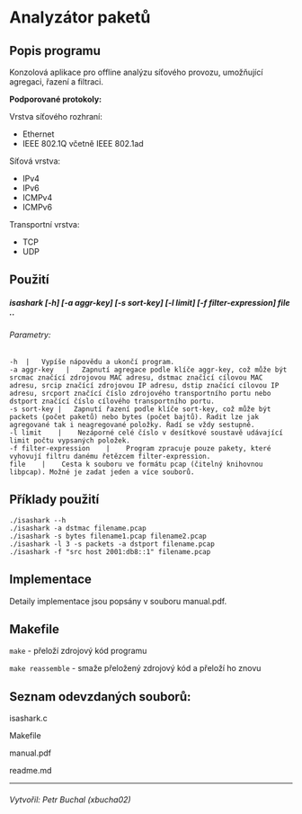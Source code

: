 Analyzátor paketů
====================
Popis programu
-----------
Konzolová aplikace pro offline analýzu síťového provozu, umožňující agregaci, řazení a filtraci.

**Podporované protokoly:**

Vrstva síťového rozhraní:
* Ethernet
* IEEE 802.1Q včetně IEEE 802.1ad

Síťová vrstva:
* IPv4
* IPv6
* ICMPv4
* ICMPv6

Transportní vrstva:
* TCP
* UDP

Použití
-----
##### isashark [-h] [-a aggr-key] [-s sort-key] [-l limit] [-f filter-expression] file ..
###### Parametry: 

    -h  |   Vypíše nápovědu a ukončí program.
    -a aggr-key   |   Zapnutí agregace podle klíče aggr-key, což může být srcmac značící zdrojovou MAC adresu, dstmac značící cílovou MAC adresu, srcip značící zdrojovou IP adresu, dstip značící cílovou IP adresu, srcport značící číslo zdrojového transportního portu nebo dstport značící číslo cílového transportního portu.
    -s sort-key |   Zapnutí řazení podle klíče sort-key, což může být packets (počet paketů) nebo bytes (počet bajtů). Řadit lze jak agregované tak i neagregované položky. Řadí se vždy sestupně.
    -l limit    |    Nezáporné celé číslo v desítkové soustavě udávající limit počtu vypsaných položek.
    -f filter-expression    |    Program zpracuje pouze pakety, které vyhovují filtru danému řetězcem filter-expression. 
    file    |    Cesta k souboru ve formátu pcap (čitelný knihovnou libpcap). Možné je zadat jeden a více souborů.

Příklady použití
-----------------
    ./isashark --h
    ./isashark -a dstmac filename.pcap
    ./isashark -s bytes filename1.pcap filename2.pcap
    ./isashark -l 3 -s packets -a dstport filename.pcap
    ./isashark -f "src host 2001:db8::1" filename.pcap

Implementace
-------------------------------------
Detaily implementace jsou popsány v souboru manual.pdf.

Makefile
--------
`make`        - přeloží zdrojový kód programu

`make reassemble`    - smaže přeložený zdrojový kód a přeloží ho znovu

Seznam odevzdaných souborů:
---------------------------
isashark.c

Makefile

manual.pdf

readme.md

****

###### Vytvořil: Petr Buchal (xbucha02)